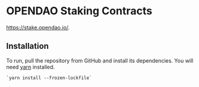 # OPENDAO Staking Contracts

https://stake.opendao.io/.


Installation
------------
To run, pull the repository from GitHub and install its dependencies. You will need [yarn](https://classic.yarnpkg.com/en/docs) installed.

    `yarn install --frozen-lockfile`
